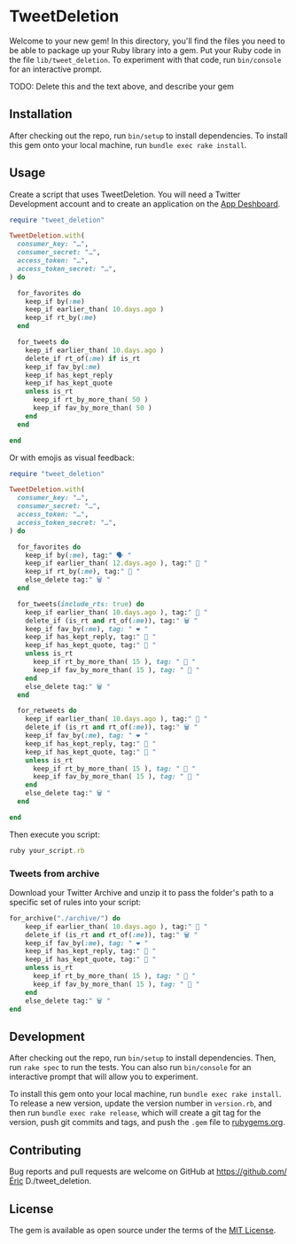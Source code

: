 # TweetDeletion

Welcome to your new gem! In this directory, you'll find the files you need to be able to package up your Ruby library into a gem. Put your Ruby code in the file `lib/tweet_deletion`. To experiment with that code, run `bin/console` for an interactive prompt.

TODO: Delete this and the text above, and describe your gem

## Installation

After checking out the repo, run `bin/setup` to install dependencies.
To install this gem onto your local machine, run `bundle exec rake install`.

## Usage

Create a script that uses TweetDeletion. You will need a Twitter Development account and to create an application on the [App Deshboard](https://apps.twitter.com/).

```ruby
require "tweet_deletion"

TweetDeletion.with(
  consumer_key: "…",
  consumer_secret: "…",
  access_token: "…",
  access_token_secret: "…",
) do 

  for_favorites do
    keep_if by(:me) 
    keep_if earlier_than( 10.days.ago )
    keep_if rt_by(:me)
  end 

  for_tweets do
    keep_if earlier_than( 10.days.ago )
    delete_if rt_of(:me) if is_rt
    keep_if fav_by(:me)
    keep_if has_kept_reply
    keep_if has_kept_quote
    unless is_rt
      keep_if rt_by_more_than( 50 )
      keep_if fav_by_more_than( 50 )
    end
  end

end
```

Or with emojis as visual feedback:

```ruby
require "tweet_deletion"

TweetDeletion.with(
  consumer_key: "…",
  consumer_secret: "…",
  access_token: "…",
  access_token_secret: "…",
) do 

  for_favorites do
    keep_if by(:me), tag:" 🗣 "
    keep_if earlier_than( 12.days.ago ), tag:" 📅 "
    keep_if rt_by(:me), tag:" 💬 "
    else_delete tag:" 🗑 "
  end 

  for_tweets(include_rts: true) do
    keep_if earlier_than( 10.days.ago ), tag:" 📅 "
    delete_if (is_rt and rt_of(:me)), tag:" 🗑 "
    keep_if fav_by(:me), tag: " ❤ ️"
    keep_if has_kept_reply, tag:" 💬 "
    keep_if has_kept_quote, tag:" 💬 "
    unless is_rt
      keep_if rt_by_more_than( 15 ), tag: " 💯 "
      keep_if fav_by_more_than( 15 ), tag: " 💯 "
    end
    else_delete tag:" 🗑 "
  end

  for_retweets do
    keep_if earlier_than( 10.days.ago ), tag:" 📅 "
    delete_if (is_rt and rt_of(:me)), tag:" 🗑 "
    keep_if fav_by(:me), tag: " ❤ ️"
    keep_if has_kept_reply, tag:" 💬 "
    keep_if has_kept_quote, tag:" 💬 "
    unless is_rt
      keep_if rt_by_more_than( 15 ), tag: " 💯 "
      keep_if fav_by_more_than( 15 ), tag: " 💯 "
    end
    else_delete tag:" 🗑 "
  end

end
```

Then execute you script:

```ruby
ruby your_script.rb
```

### Tweets from archive

Download your Twitter Archive and unzip it to pass the folder's path to a specific set of rules into your script:

```ruby
for_archive("./archive/") do
    keep_if earlier_than( 10.days.ago ), tag:" 📅 "
    delete_if (is_rt and rt_of(:me)), tag:" 🗑 "
    keep_if fav_by(:me), tag: " ❤ ️"
    keep_if has_kept_reply, tag:" 💬 "
    keep_if has_kept_quote, tag:" 💬 "
    unless is_rt
      keep_if rt_by_more_than( 15 ), tag: " 💯 "
      keep_if fav_by_more_than( 15 ), tag: " 💯 "
    end
    else_delete tag:" 🗑 "
end
```


## Development

After checking out the repo, run `bin/setup` to install dependencies. Then, run `rake spec` to run the tests. You can also run `bin/console` for an interactive prompt that will allow you to experiment.

To install this gem onto your local machine, run `bundle exec rake install`. To release a new version, update the version number in `version.rb`, and then run `bundle exec rake release`, which will create a git tag for the version, push git commits and tags, and push the `.gem` file to [rubygems.org](https://rubygems.org).

## Contributing

Bug reports and pull requests are welcome on GitHub at https://github.com/Éric D./tweet_deletion.


## License

The gem is available as open source under the terms of the [MIT License](http://opensource.org/licenses/MIT).

